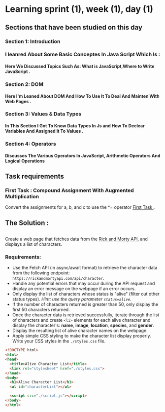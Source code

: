 
# Learning sprint (1), week (1), day (1) 
## Sections that have been studied on this day
### Section 1: Introduction 
### I leanred About Some Basic Conceptes In Java Script Which Is :
#### Here We Discussed Topics Such As: What is JavaScript,Where to Write JavaScript .
### Section 2: DOM
#### Here I'm Leaned About DOM And How To Use It To Deal And Mainten With Web Pages .
### Section 3: Values & Data Types
#### In This Section I Got To Know Data Types In Js and How To Declear Variables And Assigned It To Values .
### Section 4: Operators 
#### Discusses The Various Operators In JavaScript, Arithmetic Operators And Logical Operations

## Task requirements
### First Task : Compound Assignment With Augmented Multiplication

Convert the assignments for a, b, and c to use the *= operator [First Task ](https://www.freecodecamp.org/learn/javascript-algorithms-and-data-structures/basic-javascript/compound-assignment-with-augmented-multiplication).

## The Solution :
```

```


Create a web page that fetches data from the [Rick and Morty API](https://rickandmortyapi.com/documentation/#get-all-characters), and displays a list of characters.

### Requirements:

- Use the Fetch API (in async/await format) to retrieve the character data from the following endpoint: `https://rickandmortyapi.com/api/character`.
- Handle any potential errors that may occur during the API request and display an error message on the webpage if an error occurs.
- Only display the list of characters whose status is "alive" (filter out other status types). *Hint: use the query parameter `status=alive`.*
- If the number of characters returned is greater than 50, only display the first 50 characters returned.
- Once the character data is retrieved successfully, iterate through the list of characters and create `<li>` elements for each alive character and display the character's: **name**, **image**, **location**, **species**, and **gender**.
- Display the resulting list of alive character names on the webpage.
- Apply simple CSS styling to make the character list display properly. Write your CSS styles in the `./styles.css` file.

```html
<!DOCTYPE html>
<html>
<head>
  <title>Alive Character List</title>
  <link rel="stylesheet" href="./styles.css">
</head>
<body>
  <h1>Alive Character List</h1>
  <ul id="characterList"></ul>

  <script src="./script.js"></script>
</body>
</html>
```
